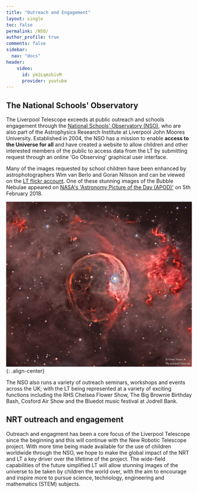 ```yaml
---
title: "Outreach and Engagement"
layout: single
toc: false
permalink: /NSO/
author_profile: true
comments: false
sidebar:
  nav: "docs"
header:
    video: 
      id: ym1LqmzbivM
      provider: youtube
---
```


## The National Schools' Observatory

The Liverpool Telescope exceeds at public outreach and schools engagement through the [National Schools' Observatory (NSO)](https://www.schoolsobservatory.org/), who are also part of the Astrophysics Research Institute at Liverpool John Moores University. Established in 2004, the NSO has a mission to enable **access to the Universe for all** and have created a website to allow children and other interested members of the public to access data from the LT by submitting request through an online 'Go Observing' graphical user interface. 

Many of the images requested by school children have been enhanced by astrophotographers Wim van Berlo and Goran Nilsson and can be viewed on the [LT flickr account](https://www.flickr.com/photos/149839008@N02/albums/72157686412640266/with/35722140881/). One of these stunning images of the Bubble Nebulae appeared on [NASA's 'Astronomy Picture of the Day (APOD)'](https://apod.nasa.gov/apod/ap180205.html) on 5th February 2018.

![image-center](bubble.jpg){: .align-center}

The NSO also runs a variety of outreach seminars, workshops and events across the UK; with the LT being represented at a variety of exciting functions including the RHS Chelsea Flower Show, The Big Brownie Birthday Bash, Cosford Air Show and the Bluedot music festival at Jodrell Bank. 

## NRT outreach and engagement

Outreach and engagment has been a core focus of the Liverpool Telescope since the beginning and this will continue with the New Robotic Telescope project. With more time being made available for the use of children worldwide through the NSO, we hope to make the global impact of the NRT and LT a key driver over the lifetime of the project. The wide-field capabilities of the future simplified LT will allow stunning images of the universe to be taken by children the world over, with the aim to encourage and inspire more to pursue science, technology, engineering and mathematics (STEM) subjects.
